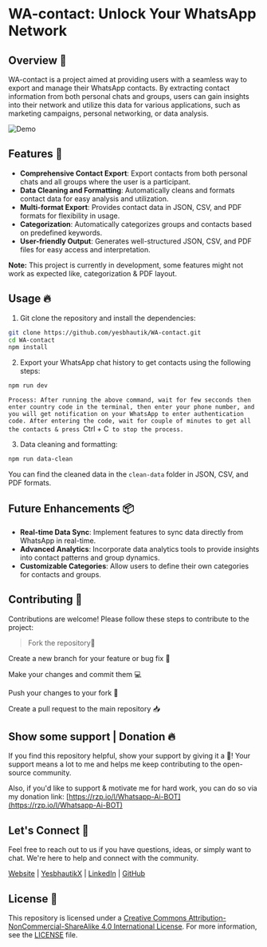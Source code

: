 # WA-contact: Unlock Your WhatsApp Network

## Overview 💬

WA-contact is a project aimed at providing users with a seamless way to export and manage their WhatsApp contacts. By extracting contact information from both personal chats and groups, users can gain insights into their network and utilize this data for various applications, such as marketing campaigns, personal networking, or data analysis.

![Demo](media/DEMO.gif)

## Features 🫧

- **Comprehensive Contact Export**: Export contacts from both personal chats and all groups where the user is a participant.
- **Data Cleaning and Formatting**: Automatically cleans and formats contact data for easy analysis and utilization.
- **Multi-format Export**: Provides contact data in JSON, CSV, and PDF formats for flexibility in usage.
- **Categorization**: Automatically categorizes groups and contacts based on predefined keywords.
- **User-friendly Output**: Generates well-structured JSON, CSV, and PDF files for easy access and interpretation.

**Note:** This project is currently in development, some features might not work as expected like, categorization & PDF layout.

## Usage 🔥

1. Git clone the repository and install the dependencies:
```bash
git clone https://github.com/yesbhautik/WA-contact.git
cd WA-contact
npm install
```

2. Export your WhatsApp chat history to get contacts using the following steps:
```bash
npm run dev
```

`Process: After running the above command, wait for few secconds then enter country code in the terminal, then enter your phone number, and you will get notification on your WhatsApp to enter authentication code. After entering the code, wait for couple of minutes to get all the contacts & press `Ctrl + C` to stop the process.`

3. Data cleaning and formatting:
```bash
npm run data-clean
```

You can find the cleaned data in the `clean-data` folder in JSON, CSV, and PDF formats.

## Future Enhancements 📦

- **Real-time Data Sync**: Implement features to sync data directly from WhatsApp in real-time.
- **Advanced Analytics**: Incorporate data analytics tools to provide insights into contact patterns and group dynamics.
- **Customizable Categories**: Allow users to define their own categories for contacts and groups.

## Contributing 🤝

Contributions are welcome! Please follow these steps to contribute to the project:

> Fork the repository🍴

Create a new branch for your feature or bug fix 🌿

Make your changes and commit them 💻

Push your changes to your fork 🚀

Create a pull request to the main repository 📥

## Show some support | Donation 🔥

If you find this repository helpful, show your support by giving it a 🌟! Your support means a lot to me and helps me keep contributing to the open-source community.

Also, if you'd like to support & motivate me for hard work, you can do so via my donation link: [https://rzp.io/l/Whatsapp-Ai-BOT](https://rzp.io/l/Whatsapp-Ai-BOT)

## Let's Connect 💬

Feel free to reach out to us if you have questions, ideas, or simply want to chat. We're here to help and connect with the community.

[Website](https://yesbhautik.co.in/) | [YesbhautikX](https://yesbhautikx.co.in/) | [LinkedIn](https://www.linkedin.com/in/yesbhautik) | [GitHub](https://github.com/yesbhautik)

## License 📜

This repository is licensed under a [Creative Commons Attribution-NonCommercial-ShareAlike 4.0 International License](http://creativecommons.org/licenses/by-nc-sa/4.0/). For more information, see the [LICENSE](LICENSE) file.